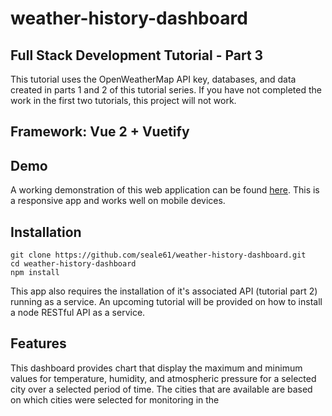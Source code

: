 # weather-history-dashboard
## Full Stack Development Tutorial - Part 3
This tutorial uses the OpenWeatherMap API key, databases, and data created in parts 1 and 2 of this tutorial series. If you have not completed the work in the first two tutorials, this project will not work.  

## Framework: Vue 2 + Vuetify
## Demo
A working demonstration of this web application can be found [here](https://weathertrend.sealeweb.com). This is a responsive app and works well on mobile devices.  

## Installation  
    git clone https://github.com/seale61/weather-history-dashboard.git
    cd weather-history-dashboard
    npm install

This app also requires the installation of it's associated API (tutorial part 2) running as a service. An upcoming tutorial will be provided on how to install a node RESTful API as a service.  

## Features  
This dashboard provides chart that display the maximum and minimum values for temperature, humidity, and atmospheric pressure for a selected city over a selected period of time. The cities that are available are based on which cities were selected for monitoring in the  
